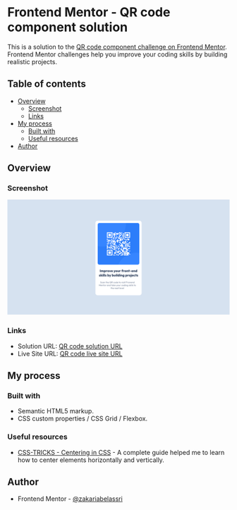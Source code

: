 # Frontend Mentor - QR code component solution

This is a solution to the [QR code component challenge on Frontend Mentor](https://www.frontendmentor.io/challenges/qr-code-component-iux_sIO_H). Frontend Mentor challenges help you improve your coding skills by building realistic projects. 

## Table of contents

- [Overview](#overview)
  - [Screenshot](#screenshot)
  - [Links](#links)
- [My process](#my-process)
  - [Built with](#built-with)
  - [Useful resources](#useful-resources)
- [Author](#author)

## Overview

### Screenshot

![QR Code Screenshot](screenshot/qr-code-screenshot.png)

### Links

- Solution URL: [QR code solution URL](https://www.frontendmentor.io/solutions/qr-code-component-solution-using-html-and-css-flexbox-d32PB3yZTl)
- Live Site URL: [QR code live site URL](https://zakariabelassri.github.io/qr-code/)

## My process

### Built with

- Semantic HTML5 markup.
- CSS custom properties / CSS Grid / Flexbox.

### Useful resources

- [CSS-TRICKS - Centering in CSS](https://css-tricks.com/centering-css-complete-guide/#top-of-site) - A complete guide helped me to learn how to center elements horizontally and vertically.

## Author

- Frontend Mentor - [@zakariabelassri](https://www.frontendmentor.io/profile/zakariabelassri)
